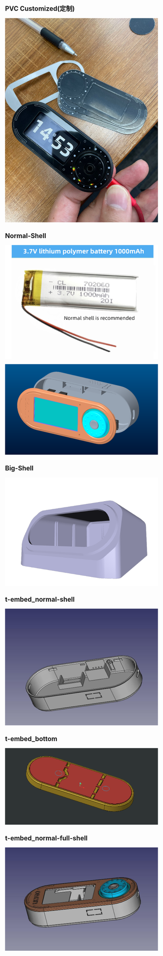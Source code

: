 
## PVC Customized(定制)
![](../image/PVC.png)

## Normal-Shell

![](../image/bat.jpg)

![](../image/IMG_0406.PNG)



## Big-Shell

![](../image/big.png)


## t-embed_normal-shell

![t-embed_normal-shell](../image/t-embed_normal-shell.jpg)

## t-embed_bottom

![t-embed_bottom.stp](../image/t-embed_bottom.png)

## t-embed_normal-full-shell

![t-embed_normal-full-shell](../image/t-embed_normal-full-shell.jpg)